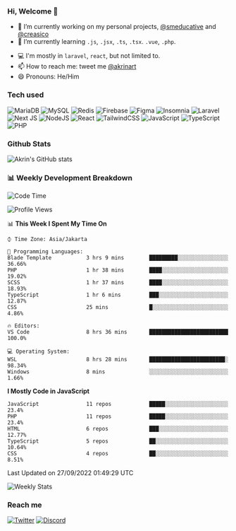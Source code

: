 ### Hi, Welcome 👋

<!--
**akrindev/akrindev** is a ✨ _special_ ✨ repository because its `README.md` (this file) appears on your GitHub profile.

Here are some ideas to get you started:
-->


- 🔭 I’m currently working on my personal projects, [@smeducative](https://github.com/smeducative) and [@creasico](https://github.com/creasico)
- 🌱 I’m currently learning `.js`, `.jsx`, `.ts`, `.tsx`. `.vue`, `.php`.
<!-- - 👯 I’m looking to collaborate on -->
<!-- - 🤔 I’m looking for help with ... -->
- 💻 I'm mostly in `laravel`, `react`, but not limited to.
- 📫 How to reach me: tweet me [@akrinart](https://twitter.com/Akrinart)
- 😄 Pronouns: He/Him

### Tech used

![MariaDB](https://img.shields.io/badge/MariaDB-003545?style=for-the-badge&logo=mariadb&logoColor=white)
![MySQL](https://img.shields.io/badge/mysql-%2300f.svg?style=for-the-badge&logo=mysql&logoColor=white)
![Redis](https://img.shields.io/badge/redis-%23DD0031.svg?style=for-the-badge&logo=redis&logoColor=white)
![Firebase](https://img.shields.io/badge/Firebase-039BE5?style=for-the-badge&logo=Firebase&logoColor=white)
![Figma](https://img.shields.io/badge/figma-%23F24E1E.svg?style=for-the-badge&logo=figma&logoColor=white)
![Insomnia](https://img.shields.io/badge/Insomnia-black?style=for-the-badge&logo=insomnia&logoColor=5849BE)
![Laravel](https://img.shields.io/badge/laravel-%23FF2D20.svg?style=for-the-badge&logo=laravel&logoColor=white)
![Next JS](https://img.shields.io/badge/Next-black?style=for-the-badge&logo=next.js&logoColor=white)
![NodeJS](https://img.shields.io/badge/node.js-6DA55F?style=for-the-badge&logo=node.js&logoColor=white)
![React](https://img.shields.io/badge/react-%2320232a.svg?style=for-the-badge&logo=react&logoColor=%2361DAFB)
![TailwindCSS](https://img.shields.io/badge/tailwindcss-%2338B2AC.svg?style=for-the-badge&logo=tailwind-css&logoColor=white)
![JavaScript](https://img.shields.io/badge/javascript-%23323330.svg?style=for-the-badge&logo=javascript&logoColor=%23F7DF1E)
![TypeScript](https://img.shields.io/badge/typescript-%23007ACC.svg?style=for-the-badge&logo=typescript&logoColor=white)
![PHP](https://img.shields.io/badge/php-%23777BB4.svg?style=for-the-badge&logo=php&logoColor=white)



### Github Stats
![Akrin's GitHub stats](https://github-readme-stats.vercel.app/api?username=akrindev&show_icons=true&theme=react&count_private=true)

### 📊 Weekly Development Breakdown

<!--START_SECTION:waka-->
![Code Time](http://img.shields.io/badge/Code%20Time-620%20hrs%2022%20mins-blue)

![Profile Views](http://img.shields.io/badge/Profile%20Views-3-blue)

📊 **This Week I Spent My Time On** 

```text
⌚︎ Time Zone: Asia/Jakarta

💬 Programming Languages: 
Blade Template           3 hrs 9 mins        █████████░░░░░░░░░░░░░░░░   36.66% 
PHP                      1 hr 38 mins        ████░░░░░░░░░░░░░░░░░░░░░   19.02% 
SCSS                     1 hr 37 mins        ████░░░░░░░░░░░░░░░░░░░░░   18.93% 
TypeScript               1 hr 6 mins         ███░░░░░░░░░░░░░░░░░░░░░░   12.87% 
CSS                      25 mins             █░░░░░░░░░░░░░░░░░░░░░░░░   4.86%

🔥 Editors: 
VS Code                  8 hrs 36 mins       █████████████████████████   100.0%

💻 Operating System: 
WSL                      8 hrs 28 mins       ████████████████████████░   98.34% 
Windows                  8 mins              ░░░░░░░░░░░░░░░░░░░░░░░░░   1.66%

```

**I Mostly Code in JavaScript** 

```text
JavaScript               11 repos            █████░░░░░░░░░░░░░░░░░░░░   23.4% 
PHP                      11 repos            █████░░░░░░░░░░░░░░░░░░░░   23.4% 
HTML                     6 repos             ███░░░░░░░░░░░░░░░░░░░░░░   12.77% 
TypeScript               5 repos             ██░░░░░░░░░░░░░░░░░░░░░░░   10.64% 
CSS                      4 repos             ██░░░░░░░░░░░░░░░░░░░░░░░   8.51%

```



 Last Updated on 27/09/2022 01:49:29 UTC
<!--END_SECTION:waka-->

![Weekly Stats](https://github-readme-stats.vercel.app/api/wakatime?username=akrindev&theme=github_dark&layout=compact)


### Reach me
[![Twitter](https://img.shields.io/badge/Twitter-%231DA1F2.svg?style=for-the-badge&logo=Twitter&logoColor=white)](https://twitter.com/Akrinart)
[![Discord](https://img.shields.io/badge/discord-%237289DA.svg?style=for-the-badge&logo=discord&logoColor=white)
](https://discordapp.com/users/561994027054923863)
